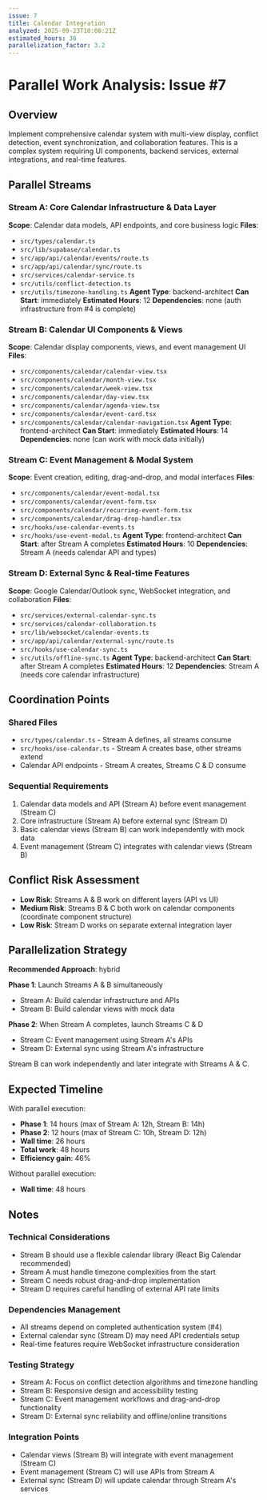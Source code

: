 ```yaml
---
issue: 7
title: Calendar Integration
analyzed: 2025-09-23T10:08:21Z
estimated_hours: 36
parallelization_factor: 3.2
---
```


# Parallel Work Analysis: Issue #7

## Overview
Implement comprehensive calendar system with multi-view display, conflict detection, event synchronization, and collaboration features. This is a complex system requiring UI components, backend services, external integrations, and real-time features.

## Parallel Streams

### Stream A: Core Calendar Infrastructure & Data Layer
**Scope**: Calendar data models, API endpoints, and core business logic
**Files**:
- `src/types/calendar.ts`
- `src/lib/supabase/calendar.ts`
- `src/app/api/calendar/events/route.ts`
- `src/app/api/calendar/sync/route.ts`
- `src/services/calendar-service.ts`
- `src/utils/conflict-detection.ts`
- `src/utils/timezone-handling.ts`
**Agent Type**: backend-architect
**Can Start**: immediately
**Estimated Hours**: 12
**Dependencies**: none (auth infrastructure from #4 is complete)

### Stream B: Calendar UI Components & Views
**Scope**: Calendar display components, views, and event management UI
**Files**:
- `src/components/calendar/calendar-view.tsx`
- `src/components/calendar/month-view.tsx`
- `src/components/calendar/week-view.tsx`
- `src/components/calendar/day-view.tsx`
- `src/components/calendar/agenda-view.tsx`
- `src/components/calendar/event-card.tsx`
- `src/components/calendar/calendar-navigation.tsx`
**Agent Type**: frontend-architect
**Can Start**: immediately
**Estimated Hours**: 14
**Dependencies**: none (can work with mock data initially)

### Stream C: Event Management & Modal System
**Scope**: Event creation, editing, drag-and-drop, and modal interfaces
**Files**:
- `src/components/calendar/event-modal.tsx`
- `src/components/calendar/event-form.tsx`
- `src/components/calendar/recurring-event-form.tsx`
- `src/components/calendar/drag-drop-handler.tsx`
- `src/hooks/use-calendar-events.ts`
- `src/hooks/use-event-modal.ts`
**Agent Type**: frontend-architect
**Can Start**: after Stream A completes
**Estimated Hours**: 10
**Dependencies**: Stream A (needs calendar API and types)

### Stream D: External Sync & Real-time Features
**Scope**: Google Calendar/Outlook sync, WebSocket integration, and collaboration
**Files**:
- `src/services/external-calendar-sync.ts`
- `src/services/calendar-collaboration.ts`
- `src/lib/websocket/calendar-events.ts`
- `src/app/api/calendar/external-sync/route.ts`
- `src/hooks/use-calendar-sync.ts`
- `src/utils/offline-sync.ts`
**Agent Type**: backend-architect
**Can Start**: after Stream A completes
**Estimated Hours**: 12
**Dependencies**: Stream A (needs core calendar infrastructure)

## Coordination Points

### Shared Files
- `src/types/calendar.ts` - Stream A defines, all streams consume
- `src/hooks/use-calendar.ts` - Stream A creates base, other streams extend
- Calendar API endpoints - Stream A creates, Streams C & D consume

### Sequential Requirements
1. Calendar data models and API (Stream A) before event management (Stream C)
2. Core infrastructure (Stream A) before external sync (Stream D)
3. Basic calendar views (Stream B) can work independently with mock data
4. Event management (Stream C) integrates with calendar views (Stream B)

## Conflict Risk Assessment
- **Low Risk**: Streams A & B work on different layers (API vs UI)
- **Medium Risk**: Streams B & C both work on calendar components (coordinate component structure)
- **Low Risk**: Stream D works on separate external integration layer

## Parallelization Strategy

**Recommended Approach**: hybrid

**Phase 1**: Launch Streams A & B simultaneously
- Stream A: Build calendar infrastructure and APIs
- Stream B: Build calendar views with mock data

**Phase 2**: When Stream A completes, launch Streams C & D
- Stream C: Event management using Stream A's APIs
- Stream D: External sync using Stream A's infrastructure

Stream B can work independently and later integrate with Streams A & C.

## Expected Timeline

With parallel execution:
- **Phase 1**: 14 hours (max of Stream A: 12h, Stream B: 14h)
- **Phase 2**: 12 hours (max of Stream C: 10h, Stream D: 12h)
- **Wall time**: 26 hours
- **Total work**: 48 hours
- **Efficiency gain**: 46%

Without parallel execution:
- **Wall time**: 48 hours

## Notes

### Technical Considerations
- Stream B should use a flexible calendar library (React Big Calendar recommended)
- Stream A must handle timezone complexities from the start
- Stream C needs robust drag-and-drop implementation
- Stream D requires careful handling of external API rate limits

### Dependencies Management
- All streams depend on completed authentication system (#4)
- External calendar sync (Stream D) may need API credentials setup
- Real-time features require WebSocket infrastructure consideration

### Testing Strategy
- Stream A: Focus on conflict detection algorithms and timezone handling
- Stream B: Responsive design and accessibility testing
- Stream C: Event management workflows and drag-and-drop functionality
- Stream D: External sync reliability and offline/online transitions

### Integration Points
- Calendar views (Stream B) will integrate with event management (Stream C)
- Event management (Stream C) will use APIs from Stream A
- External sync (Stream D) will update calendar through Stream A's services